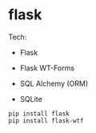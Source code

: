 # flask

Tech:

* Flask

* Flask WT-Forms

* SQL Alchemy (ORM)
  
* SQLite

```
pip install flask
pip install flask-wtf
```



<!-- https://www.youtube.com/watch?v=44PvX0Yv368 -->
<!-- ORM object relational mapper -->